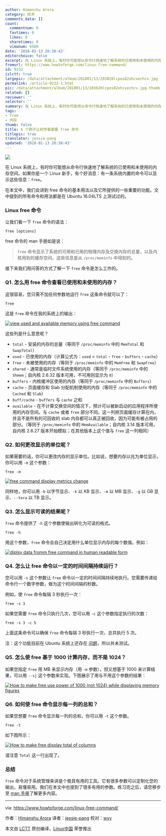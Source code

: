 ```yaml
---
author: Himanshu Arora
category: 技术
comments_data: []
count:
  commentnum: 0
  favtimes: 0
  likes: 0
  sharetimes: 0
  viewnum: 6560
date: '2018-01-13 20:38:43'
editorchoice: false
excerpt: 在 Linux 系统上，有时你可能想从命令行快速地了解系统的已使用和未使用的内存空间。如果你是一个 Linux 新手，有个好消息：有一条系统内置的命令可以显示这些信息：free。
fromurl: https://www.howtoforge.com/linux-free-command/
id: 9232
islctt: true
largepic: /data/attachment/album/201801/13/203820lcpos82xhcvechcv.jpg
permalink: /article-9232-1.html
pic: /data/attachment/album/201801/13/203820lcpos82xhcvechcv.jpg.thumb.jpg
related: []
reviewer: ''
selector: ''
summary: 在 Linux 系统上，有时你可能想从命令行快速地了解系统的已使用和未使用的内存空间。如果你是一个 Linux 新手，有个好消息：有一条系统内置的命令可以显示这些信息：free。
tags:
- free
- 内存
thumb: false
title: 6 个例子让初学者掌握 free 命令
titlepic: true
translator: jessie-pang
updated: '2018-01-13 20:38:43'
---
```


![](/data/attachment/album/201801/13/203820lcpos82xhcvechcv.jpg)


在 Linux 系统上，有时你可能想从命令行快速地了解系统的已使用和未使用的内存空间。如果你是一个 Linux 新手，有个好消息：有一条系统内置的命令可以显示这些信息：`free`。


在本文中，我们会讲到 free 命令的基本用法以及它所提供的一些重要的功能。文中提到的所有命令和用法都是在 Ubuntu 16.04LTS 上测试过的。


### Linux free 命令


让我们看一下 `free` 命令的语法：



```
free [options]

```

free 命令的 man 手册如是说：



> 
> `free` 命令显示了系统的可用和已用的物理内存及交换内存的总量，以及内核用到的缓存空间。这些信息是从 `/proc/meminfo` 中得到的。
> 
> 
> 


接下来我们用问答的方式了解一下 `free` 命令是怎么工作的。


### Q1. 怎么用 free 命令查看已使用和未使用的内存？


这很容易，您只需不加任何参数地运行 `free` 这条命令就可以了：



```
free

```

这是 `free` 命令在我的系统上的输出：


[![view used and available memory using free command](/data/attachment/album/201801/13/203849aopzeqplqhqqppee.png)](https://www.howtoforge.com/images/linux_free_command/big/free-command-output.png)


这些列是什么意思呢？


* `total` - 安装的内存的总量（等同于 `/proc/meminfo` 中的 `MemTotal` 和 `SwapTotal`）
* `used` - 已使用的内存（计算公式为：`used` = `total` - `free` - `buffers` - `cache`）
* `free` - 未被使用的内存（等同于 `/proc/meminfo` 中的 `MemFree` 和 `SwapFree`）
* `shared` - 通常是临时文件系统使用的内存（等同于 `/proc/meminfo` 中的 `Shmem`；自内核 2.6.32 版本可用，不可用则显示为 `0`）
* `buffers` - 内核缓冲区使用的内存（等同于 `/proc/meminfo` 中的 `Buffers`）
* `cache` - 页面缓存和 Slab 分配机制使用的内存（等同于 `/proc/meminfo` 中的 `Cached` 和 `Slab`）
* `buff/cache` - `buffers` 与 `cache` 之和
* `available` - 在不计算交换空间的情况下，预计可以被新启动的应用程序所使用的内存空间。与 `cache` 或者 `free` 部分不同，这一列把页面缓存计算在内，并且不是所有的可回收的 slab 内存都可以真正被回收，因为可能有被占用的部分。（等同于 `/proc/meminfo` 中的 `MemAvailable`；自内核 3.14 版本可用，自内核 2.6.27 版本开始模拟；在其他版本上这个值与 `free` 这一列相同）


### Q2. 如何更改显示的单位呢？


如果需要的话，你可以更改内存的显示单位。比如说，想要内存以兆为单位显示，你可以用 `-m` 这个参数：



```
free -m

```

[![free command display metrics change](/data/attachment/album/201801/13/203852jp21fi2999i1ipry.png)](https://www.howtoforge.com/images/linux_free_command/big/free-m-option.png)


同样地，你可以用 `-b` 以字节显示、`-k` 以 KB 显示、`-m` 以 MB 显示、`-g` 以 GB 显示、`--tera` 以 TB 显示。


### Q3. 怎么显示可读的结果呢？


`free` 命令提供了 `-h` 这个参数使输出转化为可读的格式。



```
free -h

```

用这个参数，`free` 命令会自己决定用什么单位显示内存的每个数值。例如：


[![diplsy data fromm free command in human readable form](/data/attachment/album/201801/13/203854wb114bqbkrab3r1q.png)](https://www.howtoforge.com/images/linux_free_command/big/free-h.png)


### Q4. 怎么让 free 命令以一定的时间间隔持续运行？


您可以用 `-s` 这个参数让 `free` 命令以一定的时间间隔持续地执行。您需要传递给命令行一个数字参数，做为这个时间间隔的秒数。


例如，使 `free` 命令每隔 3 秒执行一次：



```
free -s 3

```

如果您需要 `free` 命令只执行几次，您可以用 `-c` 这个参数指定执行的次数：



```
free -s 3 -c 5

```

上面这条命令可以确保 `free` 命令每隔 3 秒执行一次，总共执行 5 次。


注：这个功能目前在 Ubuntu 系统上还存在 [问题](https://bugs.launchpad.net/ubuntu/+source/procps/+bug/1551731)，所以并未测试。


### Q5. 怎么使 free 基于 1000 计算内存，而不是 1024？


如果您指定 `free` 用 MB 来显示内存（用 `-m` 参数），但又想基于 1000 来计算结果，可以用 `--sj` 这个参数来实现。下图展示了用与不用这个参数的结果：


[![How to make free use power of 1000 \(not 1024\) while displaying memory figures](/data/attachment/album/201801/13/203856gqjzven9yne2xnqm.png)](https://www.howtoforge.com/images/linux_free_command/big/free-si-option.png)


### Q6. 如何使 free 命令显示每一列的总和？


如果您想要 `free` 命令显示每一列的总和，你可以用 `-t` 这个参数。



```
free -t

```

如下图所示：


[![How to make free display total of columns](/data/attachment/album/201801/13/203858t64t563vd65vm4s5.png)](https://www.howtoforge.com/images/linux_free_command/big/free-t-option.png)


请注意 `Total` 这一行出现了。


### 总结


`free` 命令对于系统管理来讲是个极其有用的工具。它有很多参数可以定制化您的输出，易懂易用。我们在本文中也提到了很多有用的参数。练习完之后，请您移步至 [man 手册](https://linux.die.net/man/1/free)了解更多内容。




---


via: <https://www.howtoforge.com/linux-free-command/>


作者：[Himanshu Arora](https://www.howtoforge.com) 译者：[jessie-pang](https://github.com/jessie-pang) 校对：[wxy](https://github.com/wxy)


本文由 [LCTT](https://github.com/LCTT/TranslateProject) 原创编译，[Linux中国](https://linux.cn/) 荣誉推出